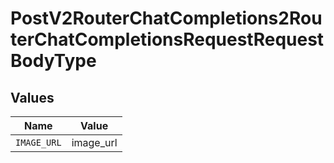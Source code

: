 # PostV2RouterChatCompletions2RouterChatCompletionsRequestRequestBodyType


## Values

| Name        | Value       |
| ----------- | ----------- |
| `IMAGE_URL` | image_url   |